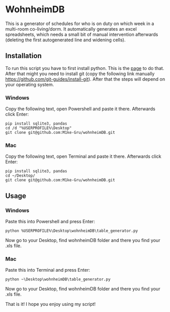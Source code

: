# WohnheimDB

This is a generator of schedules for who is on duty on which week in a multi-room co-living/dorm. It automatically generates an excel spreadsheets, which needs a small bit of manual intervention afterwards (deleting the first autogenerated line and widening cells).

## Installation

To run this script you have to first install python. This is the [page](https://www.python.org/downloads/) to do that. After that might you need to install git (copy the following link manually https://github.com/git-guides/install-git). After that the steps will depend on your operating system.

### Windows

Copy the following text, open Powershell and paste it there. Afterwards click Enter:

```
pip install sqlite3, pandas
cd /d "%USERPROFILE%\Desktop"
git clone git@github.com:M1ke-Gru/wohnheimDB.git
```

### Mac

Copy the following text, open Terminal and paste it there. Afterwards click Enter:

```
pip install sqlite3, pandas
cd ~/Desktop/
git clone git@github.com:M1ke-Gru/wohnheimDB.git
```

## Usage

### Windows

Paste this into Powershell and press Enter:

```
python %USERPROFILE%\Desktop\wohnheimDB\table_generator.py 
```

Now go to your Desktop, find wohnheimDB folder and there you find your .xls file.

### Mac

Paste this into Terminal and press Enter:

```
python ~\Desktop\wohnheimDB\table_generator.py 
```

Now go to your Desktop, find wohnheimDB folder and there you find your .xls file.

That is it! I hope you enjoy using my script!
